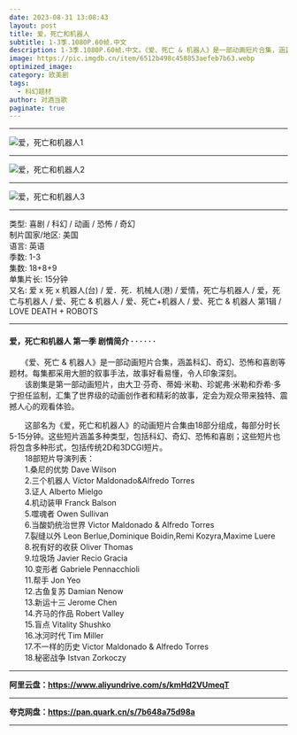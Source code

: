 ```yaml
---
date: 2023-08-31 13:08:43
layout: post
title: 爱，死亡和机器人
subtitle: 1-3季.1080P.60帧.中文
description: 1-3季.1080P.60帧.中文。《爱、死亡 & 机器人》是一部动画短片合集，涵盖科幻、奇幻、恐怖和喜剧等题材。每集都采用大胆的叙事手法，故事好看易懂，令人印象深刻...
image: https://pic.imgdb.cn/item/6512b498c458853aefeb7b63.webp
optimized_image: 
category: 欧美剧
tags:
  - 科幻题材
author: 对酒当歌
paginate: true
---
```


---

![爱，死亡和机器人1](https://pic.imgdb.cn/item/6512b68ac458853aefebecd9.webp)

---

![爱，死亡和机器人2](https://pic.imgdb.cn/item/6512b674c458853aefebea13.webp)

---

![爱，死亡和机器人3](https://pic.imgdb.cn/item/6512b658c458853aefebe590.webp)

---

类型: 喜剧 / 科幻 / 动画 / 恐怖 / 奇幻  
制片国家/地区: 美国  
语言: 英语  
季数: 1-3  
集数: 18+8+9  
单集片长: 15分钟  
又名: 爱 x 死 x 机器人(台) / 爱．死．机械人(港) / 爱情，死亡与机器人 / 爱，死亡与机器人 / 爱、死亡 & 机器人 / 爱、死亡+机器人 / 爱、死亡 & 机器人 第1辑 / LOVE DEATH + ROBOTS  

---

#### 爱，死亡和机器人 第一季 剧情简介 · · · · · ·

　　《爱、死亡 & 机器人》是一部动画短片合集，涵盖科幻、奇幻、恐怖和喜剧等题材。每集都采用大胆的叙事手法，故事好看易懂，令人印象深刻。  
　　该剧集是第一部动画短片，由大卫·芬奇、蒂姆·米勒、珍妮弗·米勒和乔希·多宁担任监制，汇集了世界级的动画创作者和精彩的故事，定会为观众带来独特、震撼人心的观看体验。  

　　这部名为《爱，死亡和机器人》的动画短片合集由18部分组成，每部分时长5-15分钟。这些短片涵盖多种类型，包括科幻、奇幻、恐怖和喜剧；这些短片也将包含多种形式，包括传统2D和3DCGI短片。  
　　18部短片导演列表：  
　　1.桑尼的优势 Dave Wilson  
　　2.三个机器人 Víctor Maldonado&Alfredo Torres  
　　3.证人 Alberto Mielgo  
　　4.机动装甲 Franck Balson  
　　5.噬魂者 Owen Sullivan  
　　6.当酸奶统治世界 Victor Maldonado & Alfredo Torres  
　　7.裂缝以外 Leon Berlue,Dominique Boidin,Remi Kozyra,Maxime Luere  
　　8.祝有好的收获 Oliver Thomas  
　　9.垃圾场 Javier Recio Gracia  
　　10.变形者 Gabriele Pennacchioli  
　　11.帮手 Jon Yeo  
　　12.古鱼复苏 Damian Nenow  
　　13.新运十三 Jerome Chen  
　　14.齐马的作品 Robert Valley  
　　15.盲点 Vitality Shushko  
　　16.冰河时代 Tim Miller  
　　17.不一样的历史 Victor Maldonado & Alfredo Torres  
　　18.秘密战争 Istvan Zorkoczy  

---

**阿里云盘：<https://www.aliyundrive.com/s/kmHd2VUmeqT>**

---

**夸克网盘：<https://pan.quark.cn/s/7b648a75d98a>**

---
